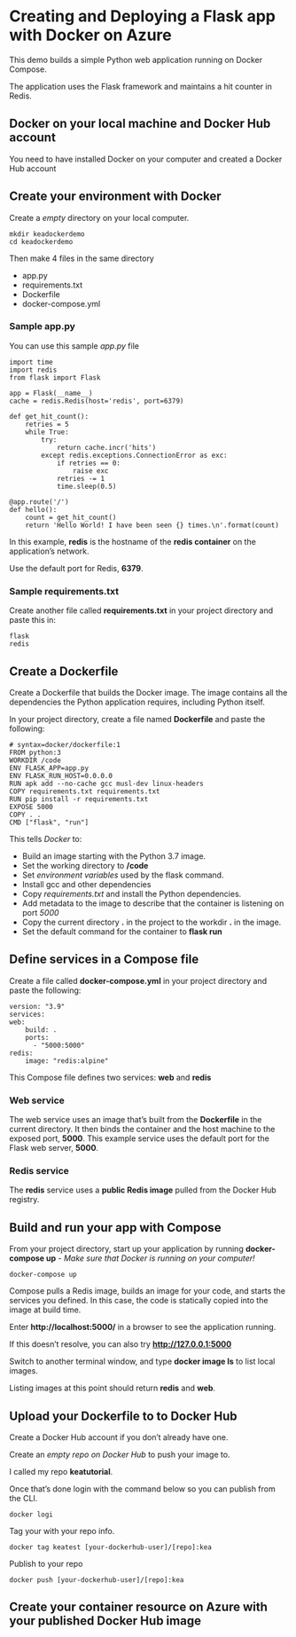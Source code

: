 # Creating and Deploying a Flask app with Docker on Azure
This demo builds a simple Python web application running on Docker Compose. 

The application uses the Flask framework and maintains a hit counter in Redis.

## Docker on your local machine and Docker Hub account
You need to have installed Docker on your computer and created a Docker Hub account

## Create your environment with Docker
Create a *empty* directory on your local computer.

    mkdir keadockerdemo
    cd keadockerdemo

Then make 4 files in the same directory

- app.py
- requirements.txt
- Dockerfile
- docker-compose.yml

### Sample app.py
You can use this sample *app.py* file

    import time
    import redis
    from flask import Flask

    app = Flask(__name__)
    cache = redis.Redis(host='redis', port=6379)

    def get_hit_count():
        retries = 5
        while True:
            try:
                return cache.incr('hits')
            except redis.exceptions.ConnectionError as exc:
                if retries == 0:
                    raise exc
                retries -= 1
                time.sleep(0.5)

    @app.route('/')
    def hello():
        count = get_hit_count()
        return 'Hello World! I have been seen {} times.\n'.format(count)

In this example, **redis** is the hostname of the **redis container** on the application’s network. 

Use the default port for Redis, **6379**.

### Sample requirements.txt
Create another file called **requirements.txt** in your project directory and paste this in:

    flask
    redis

## Create a Dockerfile
Create a Dockerfile that builds the Docker image. The image contains all the dependencies the Python application requires, including Python itself.

In your project directory, create a file named **Dockerfile** and paste the following:

    # syntax=docker/dockerfile:1
    FROM python:3
    WORKDIR /code
    ENV FLASK_APP=app.py
    ENV FLASK_RUN_HOST=0.0.0.0
    RUN apk add --no-cache gcc musl-dev linux-headers
    COPY requirements.txt requirements.txt
    RUN pip install -r requirements.txt
    EXPOSE 5000
    COPY . .
    CMD ["flask", "run"]

This tells *Docker* to:

- Build an image starting with the Python 3.7 image.
- Set the working directory to **/code**
- Set *environment variables* used by the flask command.
- Install gcc and other dependencies
- Copy *requirements.txt* and install the Python dependencies.
- Add metadata to the image to describe that the container is listening on port *5000*
- Copy the current directory **.** in the project to the workdir **.** in the image.
- Set the default command for the container to **flask run**

## Define services in a Compose file
Create a file called **docker-compose.yml** in your project directory and paste the following:

    version: "3.9"
    services:
    web:
        build: .
        ports:
          - "5000:5000"
    redis:
        image: "redis:alpine"

This Compose file defines two services: **web** and **redis**

### Web service
The web service uses an image that’s built from the **Dockerfile** in the current directory. It then binds the container and the host machine to the exposed port, **5000**. This example service uses the default port for the Flask web server, **5000**.

### Redis service
The **redis** service uses a **public Redis image** pulled from the Docker Hub registry.

## Build and run your app with Compose
From your project directory, start up your application by running **docker-compose up** - *Make sure that Docker is running on your computer!*

    docker-compose up

Compose pulls a Redis image, builds an image for your code, and starts the services you defined. In this case, the code is statically copied into the image at build time.

Enter **http://localhost:5000/** in a browser to see the application running.

If this doesn’t resolve, you can also try **http://127.0.0.1:5000**

Switch to another terminal window, and type **docker image ls** to list local images.

Listing images at this point should return **redis** and **web**.

## Upload your Dockerfile to to Docker Hub
Create a Docker Hub account if you don’t already have one. 

Create an *empty repo on Docker Hub* to push your image to. 

I called my repo **keatutorial**. 

Once that’s done login with the command below so you can publish from the CLI.

    docker logi

Tag your with your repo info.

    docker tag keatest [your-dockerhub-user]/[repo]:kea

Publish to your repo

    docker push [your-dockerhub-user]/[repo]:kea

## Create your container resource on Azure with your published Docker Hub image
